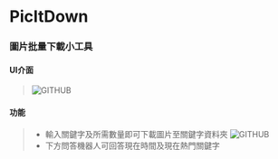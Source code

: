 # PicItDown
### 圖片批量下載小工具
#### UI介面
> ![GITHUB]( https://github.com/zzzz100344/PicItDown/blob/main/01.jpg "UI介面")
#### 功能
> - 輸入關鍵字及所需數量即可下載圖片至關鍵字資料夾
> ![GITHUB]( https://github.com/zzzz100344/PicItDown/blob/main/02.jpg "示例圖")
> - 下方問答機器人可回答現在時間及現在熱門關鍵字

